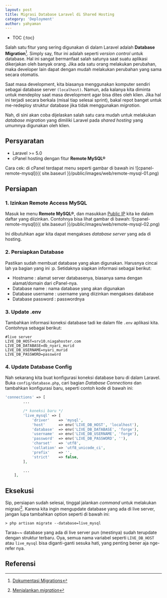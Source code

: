 ```yaml
---
layout: post
title: Migrasi Database Laravel di Shared Hosting
category: 'Deployment'
author: yahyaman
---
```


* TOC
{:toc}

Salah satu fitur yang sering digunakan di dalam Laravel adalah __Database Migration__[^migrations].
Simply say, fitur ini adalah seperti _version control_ untuk database. Hal ini sangat bermanfaat
salah satunya saat suatu aplikasi dikerjakan oleh banyak orang. Jika ada satu orang melakukan perubahan,
maka developer lain dapat dengan mudah melakukan perubahan yang sama secara otomatis.

Saat masa development, kita biasanya menggunakan komputer sendiri sebagai database server `(localhost)`.
Namun, ada kalanya kita diminta untuk mendeploy saat masa development agar bisa dites oleh
klien. Jika hal ini terjadi secara berkala (misal tiap selesai sprint), bakal repot banget untuk
me-redeploy struktur database jika tidak menggunakan _migration_.

Nah, di sini akan coba dijelaskan salah satu cara mudah untuk melakukan _database migration_ yang
dimiliki Laravel pada _shared hosting_ yang umumnya digunakan oleh klien.

<!-- break -->

## Persyaratan

* Laravel >= 5.0
* cPanel hosting dengan fitur __Remote MySQL&reg;__

Cara cek: di cPanel terdapat menu seperti gambar di bawah ini
![cpanel-remote-mysql]({{ site.baseurl }}/public/images/web/remote-mysql-01.png)

## Persiapan

### 1. Izinkan Remote Access MySQL

Masuk ke menu __Remote MySQL&reg;__, dan masukkan [Public IP](http://id.lmgtfy.com/?q=my+ip) kita ke dalam daftar yang diizinkan.
Contohnya bisa lihat gambar di bawah:
![cpanel-remote-mysql]({{ site.baseurl }}/public/images/web/remote-mysql-02.png)

Ini dibutuhkan agar kita dapat mengakses _database server_ yang ada di hosting.

### 2. Persiapkan Database

Pastikan sudah membuat database yang akan digunakan. Harusnya cincai lah ya bagian yang ini :p.
Setidaknya siapkan informasi sebagai berikut:

* Hostname : alamat server databasenya, biasanya sama dengan alamat/domain dari cPanel-nya.
* Database name : nama database yang akan digunakan
* Database username : username yang diizinkan mengakses database
* Database password : passwordnya

### 3. Update .env

Tambahkan informasi koneksi database tadi ke dalam file `.env` aplikasi kita. Contohnya sebagai berikut:

    #live server
    LIVE_DB_HOST=srv10.niagahoster.com
    LIVE_DB_DATABASE=db_nyari_murid
    LIVE_DB_USERNAME=nyari_murid
    LIVE_DB_PASSWORD=password

### 4. Update Database Config

Nah sekarang kita buat konfigurasi koneksi database baru di dalam Laravel. Buka `config/database.php`,
cari bagian _Database Connections_ dan tambahkan konfigurasi baru, seperti contoh kode di bawah ini:

~~~php
'connections' => [
        ...

        /* koneksi baru */
        'live_mysql' => [
            'driver'    => 'mysql',
            'host'      => env('LIVE_DB_HOST', 'localhost'),
            'database'  => env('LIVE_DB_DATABASE', 'forge'),
            'username'  => env('LIVE_DB_USERNAME', 'forge'),
            'password'  => env('LIVE_DB_PASSWORD', ''),
            'charset'   => 'utf8',
            'collation' => 'utf8_unicode_ci',
            'prefix'    => '',
            'strict'    => false,
        ],

        ...
    ],
~~~

## Eksekusi

Sip, persiapan sudah selesai, tinggal jalankan _command_ untuk melakukan migrasi[^runmigrate]. Karena
kita ingin mengupdate database yang ada di live server, jangan lupa tambahkan option seperti di bawah ini:

`> php artisan migrate --database=live_mysql`

Taraa~~
database yang ada di live server pun (mestinya) sudah terupdate dengan struktur terbaru.
Oya, semua nama variabel seperti `LIVE_DB_HOST` atau `live_mysql` bisa diganti-ganti sesuka hati,
yang penting bener aja nge-refer nya.

## Referensi

[^migrations]: [Dokumentasi Migrations](https://laravel.com/docs/5.0/migrations)
[^runmigrate]: [Menjalankan _migration_](https://laravel.com/docs/5.0/migrations#running-migrations)